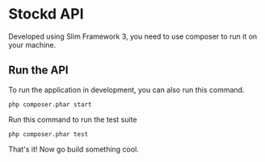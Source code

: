 # Stockd API

Developed using Slim Framework 3, you need to use composer to run it on your machine.

## Run the API

To run the application in development, you can also run this command.

    php composer.phar start

Run this command to run the test suite

    php composer.phar test

That's it! Now go build something cool.
